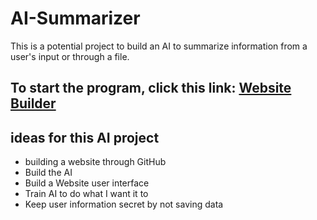 # AI-Summarizer
This is a potential project to build an AI to summarize information from a user's input or through a file.

## To start the program, click this link: [Website Builder](https://AidanFLG/algnbssummarysite.github.io/src/)

## ideas for this AI project
* building a website through GitHub
* Build the AI
* Build a Website user interface
* Train AI to do what I want it to
* Keep user information secret by not saving data
